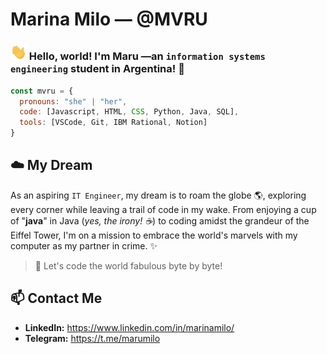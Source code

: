 # Marina Milo — @MVRU 

### <img src="https://github.com/MVRU/MVRU/blob/41eaf9f2b9f408ab8a974ef5f7a01814e2530892/assets/Hi.gif" width="26px"> Hello, world! I'm Maru —an ```information systems engineering``` student in Argentina! 🧉

```javascript
const mvru = {
  pronouns: "she" | "her",
  code: [Javascript, HTML, CSS, Python, Java, SQL],
  tools: [VSCode, Git, IBM Rational, Notion]
}
```

## ☁️ My Dream
As an aspiring ```IT Engineer```, my dream is to roam the globe 🌎, exploring every corner while leaving a trail of code in my wake. From enjoying a cup of "**java**" in Java (_yes, the irony! ☕️_) to coding amidst the grandeur of the Eiffel Tower, I'm on a mission to embrace the world's marvels with my computer as my partner in crime. ✨

> 🤖 Let's code the world fabulous byte by byte!

## 📫 Contact Me
- **LinkedIn:** https://www.linkedin.com/in/marinamilo/
- **Telegram:** https://t.me/marumilo

<!--
**MVRU/MVRU** is a ✨ _special_ ✨ repository because its `README.md` (this file) appears on your GitHub profile.

Here are some ideas to get you started:

- 🔭 I’m currently working on ...
- 🌱 I’m currently learning ...
- 👯 I’m looking to collaborate on ...
- 🤔 I’m looking for help with ...
- 💬 Ask me about ...
- 📫 How to reach me: ...
- 😄 Pronouns: ...
- ⚡ Fun fact: ...
-->
